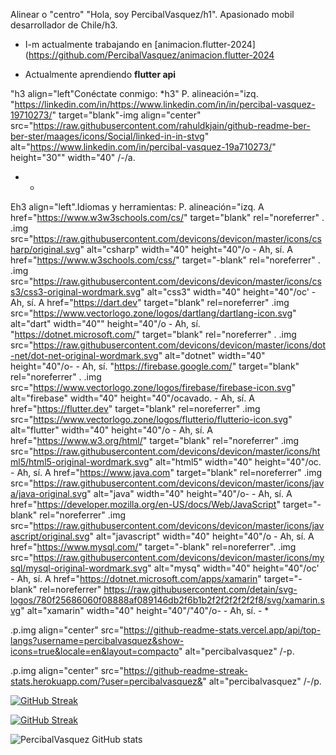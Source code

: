 Alinear o "centro" "Hola, soy PercibalVasquez/h1".
Apasionado mobil desarrollador de Chile/h3.

- I-m actualmente trabajando en [animacion.flutter-2024](https://github.com/PercibalVasquez/animacion.flutter-2024

- Actualmente aprendiendo **flutter api**

"h3 align="left"Conéctate conmigo: *h3"
P. alineación="izq.
"https://linkedin.com/in/https://www.linkedin.com/in/in/percibal-vasquez-19710273/" target="blank"-img align="center" src="https://raw.githubusercontent.com/rahuldkjain/github-readme-ber-ber-ster/maages/icons/Social/linked-in-in-stvg" alt="https://www.linkedin.com/in/percibal-vasquez-19a710273/" height="30"" width="40" /-/a.
- *

Eh3 align="left".Idiomas y herramientas:
P. alineación="izq. A href="https://www.w3w3schools.com/cs/" target="blank" rel="noreferrer" . .img src="https://raw.githubusercontent.com/devicons/devicon/master/icons/csharp/original.svg" alt="csharp" width="40" height="40"/o - Ah, sí. A href="https://www.w3schools.com/css/" target="-blank" rel="noreferrer" . .img src="https://raw.githubusercontent.com/devicons/devicon/master/icons/css3/css3-original-wordmark.svg" alt="css3" width="40" height="40"/oc' - Ah, sí. A href="https://dart.dev" target="blank" rel=noreferrer" .img src="https://www.vectorlogo.zone/logos/dartlang/dartlang-icon.svg" alt="dart" width="40"" height="40"/o - Ah, sí. "https://dotnet.microsoft.com/" target="blank" rel="noreferrer" . .img src="https://raw.githubusercontent.com/devicons/devicon/master/icons/dot-net/dot-net-original-wordmark.svg" alt="dotnet" width="40" height="40"/o- - Ah, sí. "https://firebase.google.com/" target="blank" rel="noreferrer" . .img src="https://www.vectorlogo.zone/logos/firebase/firebase-icon.svg" alt="firebase" width="40" height="40"/ocavado. - Ah, sí. A href="https://flutter.dev" target="blank" rel=noreferrer" .img src="https://www.vectorlogo.zone/logos/flutterio/flutterio-icon.svg" alt="flutter" width="40" height="40"/o - Ah, sí. A href="https://www.w3.org/html/" target="blank" rel="noreferrer" .img src="https://raw.githubusercontent.com/devicons/devicon/master/icons/html5/html5-original-wordmark.svg" alt="html5" width="40" height="40"/oc. - Ah, sí. A href="https://www.java.com" target="blank" rel=noreferrer" .img src="https://raw.githubusercontent.com/devicons/devicon/master/icons/java/java-original.svg" alt="java" width="40" height="40"/o- - Ah, sí. A href="https://developer.mozilla.org/en-US/docs/Web/JavaScript" target="-blank" rel="noreferrer" .img src="https://raw.githubusercontent.com/devicons/devicon/master/icons/javascript/original.svg" alt="javascript" width="40" height="40"/o - Ah, sí. A href="https://www.mysql.com/" target="-blank" rel=noreferrer". .img src="https://raw.githubusercontent.com/devicons/devicon/master/icons/mysql/mysql-original-wordmark.svg" alt="mysq" width="40" height="40"/oc' - Ah, sí. A href="https://dotnet.microsoft.com/apps/xamarin" target="-blank" rel=noreferrer" https://raw.githubusercontent.com/detain/svg-logos/780f25686060f08888af089146db2f6b1b2f2f2f2f2f2f8/svg/xamarin.svg" alt="xamarin" width="40" height="40"/"40"/o- - Ah, sí. - *

.p.img align="center" src="https://github-readme-stats.vercel.app/api/top-langs?username=percibalvasquez&show-icons=true&locale=en&layout=compacto" alt="percibalvasquez" /-p.

.p.img align="center" src="https://github-readme-streak-stats.herokuapp.com/?user=percibalvasquez&" alt="percibalvasquez" /-/p.

[![GitHub Streak](https://streak-stats.demolab.com/?user=PercibalVasquez)](https://git.io/streak-stats)

[![GitHub Streak](https://github-readme-streak-stats.herokuapp.com?user=PercibalVasquez&border_radius=4&locale=es&date_format=j%2Fn%5B%2FY%5D&exclude_days=Sun%2CMon%2CTue%2CWed%2CThu%2CFri%2CSat&card_width=490&type=png&hide_current_streak=true)](https://git.io/streak-stats)

![PercibalVasquez GitHub stats](https://github-readme-stats.vercel.app/api?username=PercibalVasquez&hide=contribs,prs)

